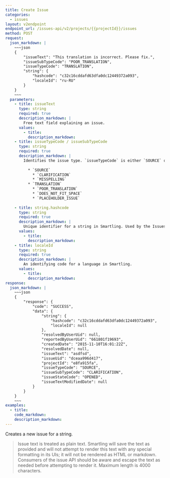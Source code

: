 ```yaml
---
title: Create Issue
categories:
  - issues
layout: v2endpoint
endpoint_url: /issues-api/v2/projects/{{projectId}}/issues
method: POST
request:
  json_markdown: |
    ~~~json
    {
        "issueText": "This translation is incorrect. Please fix.",
        "issueSubTypeCode": "POOR_TRANSLATION",
        "issueTypeCode": "TRANSLATION",
        "string": {
            "hashcode": "c32c16cddafd63dfa0dc12449372a093",
            "localeId": "ru-RU"
        }
    }
    ~~~
  parameters:
    - title: issueText
      type: string
      required: true
      description_markdown: |
        Free text field explaining an issue.
      values:
        - title:
          description_markdown:
    - title: issueTypeCode / issueSubTypeCode
      type: string
      required: true
      description_markdown: |
        Identifies the issue type. `issueTypeCode` is either `SOURCE` or `TRANSLATION`. Each have their own set of `issueSubType` values:  
          
          * `SOURCE`
            * `CLARIFICATION`
            * `MISSPELLING`
          * `TRANSLATION`
            * `POOR_TRANSLATION`
            * `DOES_NOT_FIT_SPACE`
            * `PLACEHOLDER_ISSUE`
          
    - title: string.hashcode
      type: string
      required: true
      description_markdown: |
        Unique identifier for a string in Smartling. Used by the Issues API to attach an issue to a string. You can get the hashcode for a string via [String API](/developers/apii/v2/strings/).
      values:
        - title:
          description_markdown:
    - title: localeId
      type: string
      required: true
      description_markdown: |
        An identifying code for a language in Smartling.
      values:
        - title:
          description_markdown:
response:
  json_markdown: |
    ~~~json
    {
        "response": {
            "code": "SUCCESS",
            "data": {
                "string": {
                    "hashcode": "c32c16cddafd63dfa0dc12449372a093",
                    "localeId": null
                },
                "resolvedByUserUid": null,
                "reportedByUserUid": "661801f19693",
                "createdDate": "2015-11-10T16:01:22Z",
                "resolvedDate": null,
                "issueText": "asdfsd",
                "issueUid": "dceaa996d417",
                "projectId": "e8fa915fa",
                "issueTypeCode": "SOURCE",
                "issueSubTypeCode": "CLARIFICATION",
                "issueStateCode": "OPENED",
                "issueTextModifiedDate": null
            }
        }
    }
    ~~~
examples:
  - title:
    code_markdown:
    description_markdown:
---
```


Creates a new issue for a string.

> Issue text is treated as plain text. Smartling will save the text as provided and will not attempt to render this text with any special formatting in its UIs; it will not be rendered as HTML or markdown.  Consumers of the issue API should be aware and escape the text as needed before attempting to render it. Maximum length is 4000 characters.